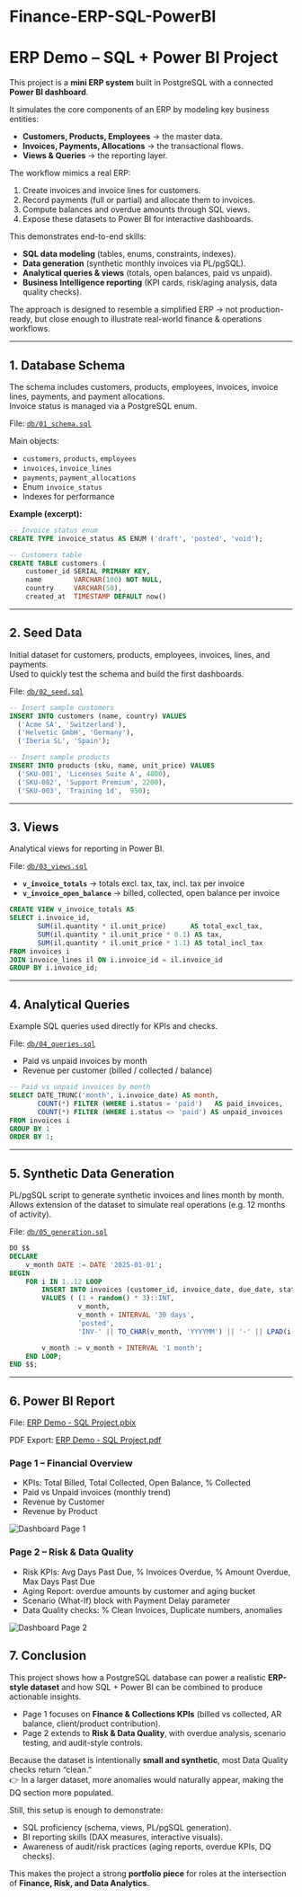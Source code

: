 # Finance-ERP-SQL-PowerBI

# ERP Demo – SQL + Power BI Project

This project is a **mini ERP system** built in PostgreSQL with a connected **Power BI dashboard**.  

It simulates the core components of an ERP by modeling key business entities:  
- **Customers, Products, Employees** → the master data.  
- **Invoices, Payments, Allocations** → the transactional flows.  
- **Views & Queries** → the reporting layer.  

The workflow mimics a real ERP:  
1. Create invoices and invoice lines for customers.  
2. Record payments (full or partial) and allocate them to invoices.  
3. Compute balances and overdue amounts through SQL views.  
4. Expose these datasets to Power BI for interactive dashboards.  

This demonstrates end-to-end skills:  
- **SQL data modeling** (tables, enums, constraints, indexes).  
- **Data generation** (synthetic monthly invoices via PL/pgSQL).  
- **Analytical queries & views** (totals, open balances, paid vs unpaid).  
- **Business Intelligence reporting** (KPI cards, risk/aging analysis, data quality checks).  

The approach is designed to resemble a simplified ERP → not production-ready, but close enough to illustrate real-world finance & operations workflows.


---

## 1. Database Schema

The schema includes customers, products, employees, invoices, invoice lines, payments, and payment allocations.  
Invoice status is managed via a PostgreSQL enum.

File: [`db/01_schema.sql`](db/01_schema.sql)

Main objects:
- `customers`, `products`, `employees`
- `invoices`, `invoice_lines`
- `payments`, `payment_allocations`
- Enum `invoice_status`
- Indexes for performance

**Example (excerpt):**
```sql
-- Invoice status enum
CREATE TYPE invoice_status AS ENUM ('draft', 'posted', 'void');

-- Customers table
CREATE TABLE customers (
    customer_id SERIAL PRIMARY KEY,
    name        VARCHAR(100) NOT NULL,
    country     VARCHAR(50),
    created_at  TIMESTAMP DEFAULT now()

```

---

## 2. Seed Data

Initial dataset for customers, products, employees, invoices, lines, and payments.  
Used to quickly test the schema and build the first dashboards.

File: [`db/02_seed.sql`](db/02_seed.sql)

```sql
-- Insert sample customers
INSERT INTO customers (name, country) VALUES
  ('Acme SA', 'Switzerland'),
  ('Helvetic GmbH', 'Germany'),
  ('Iberia SL', 'Spain');

-- Insert sample products
INSERT INTO products (sku, name, unit_price) VALUES
  ('SKU-001', 'Licenses Suite A', 4800),
  ('SKU-002', 'Support Premium', 2200),
  ('SKU-003', 'Training 1d',  950);
```




---

## 3. Views

Analytical views for reporting in Power BI.

File: [`db/03_views.sql`](db/03_views.sql)

- **`v_invoice_totals`** → totals excl. tax, tax, incl. tax per invoice  
- **`v_invoice_open_balance`** → billed, collected, open balance per invoice 

```sql
CREATE VIEW v_invoice_totals AS
SELECT i.invoice_id,
       SUM(il.quantity * il.unit_price)      AS total_excl_tax,
       SUM(il.quantity * il.unit_price * 0.1) AS tax,
       SUM(il.quantity * il.unit_price * 1.1) AS total_incl_tax
FROM invoices i
JOIN invoice_lines il ON i.invoice_id = il.invoice_id
GROUP BY i.invoice_id; 
```

---

## 4. Analytical Queries

Example SQL queries used directly for KPIs and checks.

File: [`db/04_queries.sql`](db/04_queries.sql)

- Paid vs unpaid invoices by month  
- Revenue per customer (billed / collected / balance)  
```sql
-- Paid vs unpaid invoices by month
SELECT DATE_TRUNC('month', i.invoice_date) AS month,
       COUNT(*) FILTER (WHERE i.status = 'paid')   AS paid_invoices,
       COUNT(*) FILTER (WHERE i.status <> 'paid') AS unpaid_invoices
FROM invoices i
GROUP BY 1
ORDER BY 1;
```

---

## 5. Synthetic Data Generation

PL/pgSQL script to generate synthetic invoices and lines month by month.  
Allows extension of the dataset to simulate real operations (e.g. 12 months of activity).

File: [`db/05_generation.sql`](db/05_generation.sql)

```sql
DO $$
DECLARE
    v_month DATE := DATE '2025-01-01';
BEGIN
    FOR i IN 1..12 LOOP
        INSERT INTO invoices (customer_id, invoice_date, due_date, status, invoice_number)
        VALUES ( (1 + random() * 3)::INT,
                 v_month,
                 v_month + INTERVAL '30 days',
                 'posted',
                 'INV-' || TO_CHAR(v_month, 'YYYYMM') || '-' || LPAD(i::TEXT, 3, '0'));

        v_month := v_month + INTERVAL '1 month';
    END LOOP;
END $$;
```
---

## 6. Power BI Report

File: [ERP Demo - SQL Project.pbix](powerbi/ERP%20Demo%20-%20SQL%20Project.pbix)

PDF Export: [ERP Demo - SQL Project.pdf](docs/ERP%20Demo%20-%20SQL%20Project.pdf)


### Page 1 – Financial Overview
- KPIs: Total Billed, Total Collected, Open Balance, % Collected  
- Paid vs Unpaid invoices (monthly trend)  
- Revenue by Customer  
- Revenue by Product  

![Dashboard Page 1](docs/dashboard_page1.png)

### Page 2 – Risk & Data Quality
- Risk KPIs: Avg Days Past Due, % Invoices Overdue, % Amount Overdue, Max Days Past Due  
- Aging Report: overdue amounts by customer and aging bucket  
- Scenario (What-If) block with Payment Delay parameter  
- Data Quality checks: % Clean Invoices, Duplicate numbers, anomalies 

![Dashboard Page 2](docs/dashboard_page2.png)  

## 7. Conclusion  

This project shows how a PostgreSQL database can power a realistic **ERP-style dataset** and how SQL + Power BI can be combined to produce actionable insights.  

- Page 1 focuses on **Finance & Collections KPIs** (billed vs collected, AR balance, client/product contribution).  
- Page 2 extends to **Risk & Data Quality**, with overdue analysis, scenario testing, and audit-style controls.  

Because the dataset is intentionally **small and synthetic**, most Data Quality checks return “clean.”  
👉 In a larger dataset, more anomalies would naturally appear, making the DQ section more populated.  

Still, this setup is enough to demonstrate:  
- SQL proficiency (schema, views, PL/pgSQL generation).  
- BI reporting skills (DAX measures, interactive visuals).  
- Awareness of audit/risk practices (aging reports, overdue KPIs, DQ checks).  

This makes the project a strong **portfolio piece** for roles at the intersection of **Finance, Risk, and Data Analytics**.



